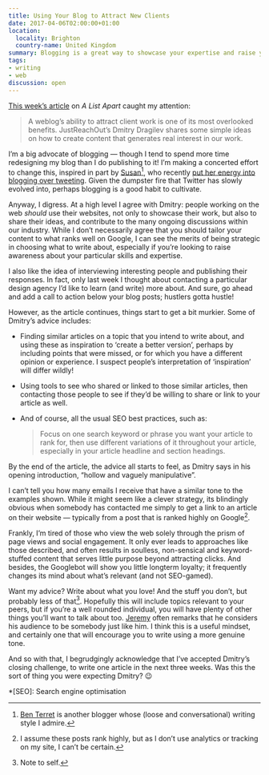 ```yaml
---
title: Using Your Blog to Attract New Clients
date: 2017-04-06T02:00:00+01:00
location:
  locality: Brighton
  country-name: United Kingdom
summary: Blogging is a great way to showcase your expertise and raise your profile. But can you achieve this without drawing on manipulative methods of generating traffic?
tags:
- writing
- web
discussion: open
---
```

[This week’s article][1] on <cite>A List Apart</cite> caught my attention:

> A weblog’s ability to attract client work is one of its most overlooked benefits. JustReachOut’s Dmitry Dragilev shares some simple ideas on how to create content that generates real interest in our work.

I’m a big advocate of blogging — though I tend to spend more time redesigning my blog than I do publishing to it! I’m making a concerted effort to change this, inspired in part by [Susan][2][^1], who recently [put her energy into blogging over tweeting][3]. Given the dumpster fire that Twitter has slowly evolved into, perhaps blogging is a good habit to cultivate.

Anyway, I digress. At a high level I agree with Dmitry: people working on the web *should* use their websites, not only to showcase their work, but also to share their ideas, and contribute to the many ongoing discussions within our industry. While I don’t necessarily agree that you should tailor your content to what ranks well on Google, I can see the merits of being strategic in choosing what to write about, especially if you’re looking to raise awareness about your particular skills and expertise.

I also like the idea of interviewing interesting people and publishing their responses. In fact, only last week I thought about contacting a particular design agency I’d like to learn (and write) more about. And sure, go ahead and add a call to action below your blog posts; hustlers gotta hustle!

However, as the article continues, things start to get a bit murkier. Some of Dmitry’s advice includes:

* Finding similar articles on a topic that you intend to write about, and using these as inspiration to ‘create a better version’, perhaps by including points that were missed, or for which you have a different opinion or experience. I suspect people’s interpretation of ‘inspiration’ will differ wildly!

* Using tools to see who shared or linked to those similar articles, then contacting those people to see if they’d be willing to share or link to your article as well.

* And of course, all the usual SEO best practices, such as:

  > Focus on one search keyword or phrase you want your article to rank for, then use different variations of it throughout your article, especially in your article headline and section headings.

By the end of the article, the advice all starts to feel, as Dmitry says in his opening introduction, “hollow and vaguely manipulative”.

I can’t tell you how many emails I receive that have a similar tone to the examples shown. While it might seem like a clever strategy, its blindingly obvious when somebody has contacted me simply to get a link to an article on their website — typically from a post that is ranked highly on Google[^2].

Frankly, I’m tired of those who view the web solely through the prism of page views and social engagement. It only ever leads to approaches like those described, and often results in soulless, non-sensical and keyword-stuffed content that serves little purpose beyond attracting clicks. And besides, the Googlebot will show you little longterm loyalty; it frequently changes its mind about what’s relevant (and not SEO-gamed).

Want my advice? Write about what you love! And the stuff you don’t, but probably less of that[^3]. Hopefully this will include topics relevant to your peers, but if you’re a well rounded individual, you will have plenty of other things you’ll want to talk about too. [Jeremy][4] often remarks that he considers his audience to be somebody just like him. I think this is a useful mindset, and certainly one that will encourage you to write using a more genuine tone.

And so with that, I begrudgingly acknowledge that I’ve accepted Dmitry’s closing challenge, to write one article in the next three weeks. Was this the sort of thing you were expecting Dmitry? 😉

[^1]: [Ben Terret][5] is another blogger whose (loose and conversational) writing style I admire.
[^2]: I assume these posts rank highly, but as I don’t use analytics or tracking on my site, I can’t be certain.
[^3]: Note to self.

[1]: https://alistapart.com/article/widen-out-using-your-blog-to-attract-new-clients
[2]: https://www.susanjeanrobertson.com/
[3]: https://www.susanjeanrobertson.com/self/writing-my-tweets/
[4]: https://adactio.com/
[5]: http://noisydecentgraphics.typepad.com

*[SEO]: Search engine optimisation
